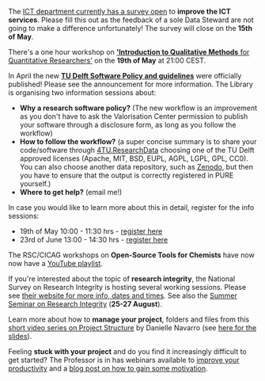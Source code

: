 The [ICT department currently has a survey open](https://forms.office.com/Pages/ResponsePage.aspx?id=TVJuCSlpMECM04q0LeCIezS9A2bMVTdCofhS3boLrVlUNVVHWTNCWEUxODlINjMxTjFFUlc4WFdLSCQlQCN0PWcu) to **improve the ICT services**. 
Please fill this out as the feedback of a sole Data Steward are not going to make a difference unfortunately! 
The survey will close on the **15th of May**.

There's a one hour workshop on [**'Introduction to Qualitative Methods** for Quantitative Researchers'](https://bethduckles.com/registration/intro-to-qualitative-methods) on the **19th of May** at 21:00 CEST.

In April the new [**TU Delft Software Policy and guidelines**](https://www.tudelft.nl/en/library/research-data-management/r/policies/tu-delft-faculty-policies) were officially published! Please see the announcement for more information. The Library is organising two information sessions about:  

  * **Why a research software policy?** 
  (The new workflow is an improvement as you don't have to ask the Valorisation Center permission to publish your software through a disclosure form, as long as you follow the workflow)
  * **How to follow the workflow?** 
  (a super concise summary is to share your code/software through [4TU.ResearchData](https://data.4tu.nl/info/en/) choosing one of the TU Delft approved licenses (Apache, MIT, BSD, EUPL, AGPL, LGPL, GPL, CC0). 
  You can also choose another data repository, such as [Zenodo](https://zenodo.org/), but then you have to ensure that the output is correctly registered in PURE yourself.) 
  * **Where to get help?** (email me!)

  In case you would like to learn more about this in detail, register for the info sessions: 

  * 19th of May 10:00 - 11:30 hrs - [register here](https://m7.mailplus.nl/wpqMq3zjZiKu-1103-370649-test-1)
  * 23rd of June 13:00 - 14:30 hrs - [register here](https://m7.mailplus.nl/wp7us2TWPUyB-1105-370649-test-1)

The RSC/CICAG workshops on **Open-Source Tools for Chemists** have now now have a [YouTube playlist](https://www.youtube.com/playlist?list=PLBQwbn0mPhvWfOx6ce_vUjr54ftLBmSH0).

If you're interested about the topic of **research integrity**, the National Survey on Research Integrity is hosting several working sessions. 
Please see [their website for more info, dates and times](https://www.postdocnl.com/work-sessions-of-the-national-survey-on-research-integrity/). 
See also the [Summer Seminar on Research Integrity](https://www.nrin.nl/news-blog/25-27-august-summer-seminar-on-research-integrity) (**25-27 August**). 

Learn more about how to **manage your project**, folders and files from this [short video series on Project Structure](https://www.youtube.com/watch?v=u6MiDFvAs9w&list=PLRPB0ZzEYegPiBteC2dRn95TX9YefYFyy&index=3) by Danielle Navarro (see [here for the slides](https://slides.djnavarro.net/project-structure/#1)).

Feeling **stuck with your project** and do you find it increasingly difficult to get started? 
The Professor is in has webinars available to [improve your productivity](https://theprofessorisin.com/free-productivity-webinars/) and a [blog post on how to gain some motivation](https://theprofessorisin.com/2020/07/27/motivation/). 
